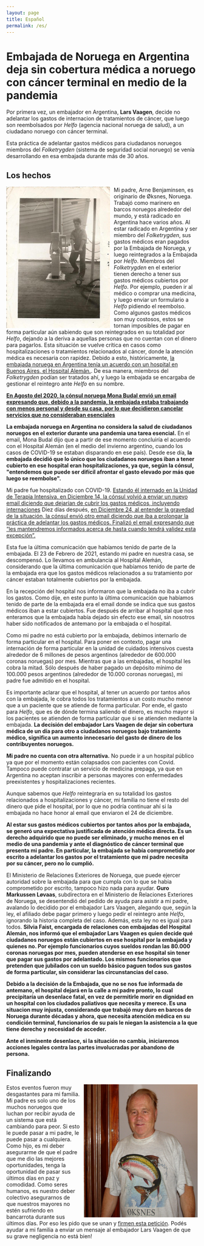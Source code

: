 ```yaml
---
layout: page
title: Español
permalink: /es/
---
```


# Embajada de Noruega en Argentina deja sin cobertura médica a noruego con cáncer terminal en medio de la pandemia

Por primera vez, un embajador en Argentina, **Lars Vaagen**, decide no adelantar los gastos de internacion de tratamientos de cáncer, que luego son reembolsados por *Helfo* (agencia nacional noruega de salud), a un ciudadano noruego con cáncer terminal.

Esta práctica de adelantar gastos médicos para ciudadanos noruegos miembros del *Folketrygden* (sistema de seguridad social noruego) se venía desarrollando en esa embajada durante más de 30 años.

## Los hechos

<img src='https://raw.githubusercontent.com/helparne/helparne.github.io/master/images/Arne_Working.jpg' alt='Arne Working at age 14' width="273" height="372" align="left" style="padding-right: 10px;"/>

Mi padre, Arne Benjaminsen, es originario de Øksnes, Noruega. Trabajó como marinero en barcos noruegos alrededor del mundo, y está radicado en Argentina hace varios años.
Al estar radicado en Argentina y ser miembro del *Folketrygden*, sus gastos médicos eran pagados por la Embajada de Noruega, y luego reintegrados a la Embajada por *Helfo*. Miembros del *Folketrygden* en el exterior tienen derecho a tener sus gastos médicos cubiertos por *Helfo*. Por ejemplo, pueden ir al médico o comprar una medicina, y luego enviar un formulario a *Helfo* pidiendo el reembolso. Como algunos gastos médicos son muy costosos, estos se tornan imposibles de pagar en forma particular aún sabiendo que son reintegrados en su totalidad por *Helfo*, dejando a la deriva a aquellas personas que no cuentan con el dinero para pagarlos. Esta situación se vuelve crítica en casos como hospitalizaciones o tratamientos relacionados al cáncer, donde la atención médica es necesaria con rapidez. Debido a esto, históricamente, <a href="https://www.hospitalaleman.org.ar/nuestro-hospital/atencion/coberturas-medicas/" target="_blank" rel="noopener noreferrer">la embajada noruega en Argentina tenía un acuerdo con un hospital en Buenos Aires, el Hospital Alemán.</a>. De esa manera, miembros del *Folketrygden* podían ser tratados ahí, y luego la embajada se encargaba de gestionar el reintegro ante *Helfo* en su nombre. 

**<a href="https://github.com/helparne/helparne.github.io/raw/master/1_Email_28_August_2020_Spanish.pdf" target="_blank" rel="noopener noreferrer">En Agosto del 2020, la cónsul noruega Mona Budal envió un email expresando que, debido a la pandemia, la embajada estaba trabajando con menos personal y desde su casa, por lo que decidieron cancelar servicios que no consideraban esenciales</a>**

**La embajada noruega en Argentina no considera la salud de ciudadanos noruegos en el exterior durante una pandemia una tarea esencial.** En el email, Mona Budal dijo que a partir de ese momento concluiría el acuerdo con el Hospital Alemán (en el medio del invierno argentino, cuando los casos de COVID-19 se estaban disparando en ese país). Desde ese día, **la embajada decidió que lo único que los ciudadanos noruegos iban a tener cubierto en ese hospital eran hospitalizaciones, ya que, según la cónsul, "entendemos que puede ser difícil afrontar el gasto elevado por más que luego se reembolse".**

Mi padre fue hospitalizado con COVID-19. <a href="https://github.com/helparne/helparne.github.io/raw/master/2_Email_14_December_2020_Spanish.pdf" target="_blank" rel="noopener noreferrer">Estando él internado en la Unidad de Terapia Intensiva, en Diciembre 14, la cónsul volvió a enviar un nuevo email diciendo que dejarían de cubrir los gastos médicos, incluyendo internaciones</a> Diez días después, <a href="https://github.com/helparne/helparne.github.io/raw/master/3_Email_24_December_2020_Spanish.pdf" target="_blank" rel="noopener noreferrer">en Diciembre 24, al entender la gravedad de la situación, la cónsul envió otro email diciendo que iba a prolongar la práctica de adelantar los gastos médicos. Finalizó el email expresando que “les mantendremos informados acerca de hasta cuando tendrá validez esta excepción”.</a>

Esta fue la última comunicación que habíamos tenido de parte de la embajada. El 23 de Febrero de 2021, estando mi padre en nuestra casa, se descompensó. Lo llevamos en ambulancia al Hospital Aleḿán, considerando que la última comunicación que habíamos tenido de parte de la embajada era que los gastos médicos relacionados a su tratamiento por cáncer estaban totalmente cubiertos por la embajada.

En la recepción del hospital nos informaron que la embajada no iba a cubrir los gastos. Como dije, en este punto la última comunicación que habíamos tenido de parte de la embajada era el email donde se indica que sus gastos médicos iban a estar cubiertos. Fue después de arribar al hospítal que nos enteramos que la embajada había dejado sin efecto ese email, sin nosotros haber sido notificados de antemano por la embajada o el hospital.

Como mi padre no está cubierto por la embajada, debimos internarlo de forma particular en el hospital. Para poner en contexto, pagar una internación de forma particular en la unidad de cuidados intensivos cuesta alrededor de 6 millones de pesos argentinos (alrededor de 600.000 coronas noruegas) por mes. Mientras que a las embajadas, el hospital les cobra la mitad. Sólo después de haber pagado un depósito mínimo de 100.000 pesos argentinos (alrededor de 10.000 coronas noruegas), mi padre fue admitido en el hospital.

Es importante aclarar que el hospital, al tener un acuerdo por tantos años con la embajada, le cobra todos los tratamientos a un costo mucho menor que a un paciente que se atiende de forma particular. Por ende, el gasto para *Helfo*, que es de dónde termina saliendo el dinero, es mucho mayor si los pacientes se atienden de forma particular que si se atienden mediante la embajada. **La decisión del embajador Lars Vaagen de dejar sin cobertura médica de un día para otro a ciudadanos noruegos bajo tratamiento médico, significa un aumento innecesario del gasto de dinero de los contribuyentes noruegos.**

**Mi padre no cuenta con otra alternativa.** No puede ir a un hospital público ya que por el momento están colapsados con pacientes con Covid. Tampoco puede contratar un servicio de medicina prepaga, ya que en Argentina no aceptan inscribir a personas mayores con enfermedades preexistentes y hospitalizaciones recientes.

Aunque sabemos que *Helfo* reintegraría en su totalidad los gastos relacionados a hospitalizaciones y cáncer, mi familia no tiene el resto del dinero que pide el hospital, por lo que no podría continuar ahí si la embajada no hace honor al email que enviaron el 24 de diciembre.

**Al estar sus gastos médicos cubiertos por tantos años por la embajada, se generó una expectativa justificada de atención médica  directa. Es un derecho adquirido que no puede ser eliminado, y mucho menos en el medio de una pandemia y ante el diagnóstico de cáncer terminal que presenta mi padre. En particular, la embajada se había comprometido por escrito a adelantar los gastos por el tratamiento que mi padre necesita por su cáncer, pero no lo cumplió.**

El Ministerio de Relaciones Exteriores de Noruega, que puede ejercer autoridad sobre la embajada para que cumpla con lo que se habia comprometido por escrito, tampoco hizo nada para ayudar. **Guro Markussen Løvaas**, subdirectora en el Ministerio de Relaciones Exteriores de Noruega, se desentendió del pedido de ayuda para asistir a mi padre, avalando lo decidido por el embajador Lars Vaagen, alegando que, según la ley, el afiliado debe pagar primero y luego pedir el reintegro ante *Helfo*, ignorando la historia completa del caso. Además, esta ley no es igual para todos. **Silvia Faist, encargada de relaciones con embajadas del Hospital Alemán, nos informó que el embajador Lars Vaagen es quien decide qué ciudadanos noruegos están cubiertos en ese hospital por la embajada y quienes no. Por ejemplo funcionarios cuyos sueldos rondan las 80.000 coronas noruegas por mes, pueden atenderse en ese hospital sin tener que pagar sus gastos por adelantado. Los mismos funcionarios que pretenden que jubilados con un sueldo básico paguen todos sus gastos de forma particular, sin considerar las circunstancias del caso.**

**Debido a la decisión de la Embajada, que no se nos fue informada de antemano, el hospital dejará en la calle a mi padre pronto, lo cual precipitaría un desenlace fatal, en vez de permitirle morir en dignidad en un hospital con los ciudados paliativos que necesita y merece. Es una situacion muy injusta, considerando que trabajó muy duro en barcos de Noruega durante décadas y ahora, que necesita atención médica en su condición terminal, funcionarios de su país le niegan la asistencia a la que tiene derecho y necesidad de acceder.**

**Ante el inminente desenlace, si la situación no cambia, iniciaremos acciones legales contra las partes involucradas por abandono de persona.**

## Finalizando

<img src='https://raw.githubusercontent.com/helparne/helparne.github.io/master/images/Arne_home.jpg' alt='Arne at home' width="300" height="350" align="right" style="padding-left: 10px;"/>

Estos eventos fueron muy desgastantes para mi familia. Mi padre es solo uno de los muchos noruegos que luchan por recibir ayuda de un sistema que está cambiando para peor. Si esto le puede pasar a mi padre, le puede pasar a cualquiera. Como hijo, es mi deber asegurarme de que el padre que me dio las mejores oportunidades, tenga la oportunidad de pasar sus últimos días en paz y comodidad. Como seres humanos, es nuestro deber colectivo asegurarnos de que nuestros mayores no estén sufriendo en bancarrota durante sus últimos días. Por eso les pido que se unan y <a href="https://www.change.org/p/norwegian-embassy-in-argentina-return-medical-coverage-to-a-norwegian-citizen-in-argentina" target="_blank" rel="noopener noreferrer">firmen esta petición</a>. Podés ayudar a mi familia a enviar un mensaje al embajador Lars Vaagen de que su grave negligencia no está bien!

